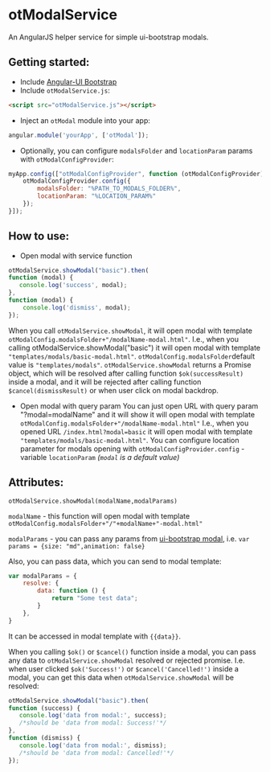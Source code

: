 # otModalService
An AngularJS helper service for simple ui-bootstrap modals.

## Getting started:
  - Include [Angular-UI Bootstrap](https://angular-ui.github.io/bootstrap/#/getting_started)
  - Include `otModalService.js`:
```html
<script src="otModalService.js"></script>
```
  - Inject an `otModal` module into your app:
```javascript
angular.module('yourApp', ['otModal']);
```
  - Optionally, you can configure `modalsFolder` and `locationParam` params with `otModalConfigProvider`:
```javascript
myApp.config(["otModalConfigProvider", function (otModalConfigProvider) {
	otModalConfigProvider.config({
		modalsFolder: "%PATH_TO_MODALS_FOLDER%",
		locationParam: "%LOCATION_PARAM%"
	});
}]);
```
## How to use:
 - Open modal with service function
```javascript
otModalService.showModal("basic").then(
function (modal) {
   console.log('success', modal);
},
function (modal) {
    console.log('dismiss', modal);
});
```
 When you call `otModalService.showModal`, it will open modal with template `otModalConfig.modalsFolder+"/modalName-modal.html"`. I.e., when you calling otModalService.showModal("basic") it will open modal with template `"templates/modals/basic-modal.html"`. `otModalConfig.modalsFolder`default value is `"templates/modals"`.
`otModalService.showModal` returns a Promise object, which will be resolved after calling function `$ok(successResult)` inside a modal, and it will be rejected after calling function `$cancel(dismissResult)` or when user click on modal backdrop.
 
 - Open modal with query param
You can just open URL with query param "?modal=modalName" and it will show  it will open modal with template `otModalConfig.modalsFolder+"/modalName-modal.html"`
I.e., when you opened URL `/index.html?modal=basic` it will open modal with template `"templates/modals/basic-modal.html"`. 
You can configure location parameter for modals opening with `otModalConfigProvider.config` - variable `locationParam` *(`modal` is a default value)*

## Attributes:
`otModalService.showModal(modalName,modalParams)`

`modalName` - this function will open modal with template `otModalConfig.modalsFolder+"/"+modalName+"-modal.html"` 

`modalParams` - you can pass any params from [ui-bootstrap modal](https://angular-ui.github.io/bootstrap/#/modal),  i.e.
`var params = {size: "md",animation: false}`

Also, you can pass data, which you can send to modal template:
```javascript
var modalParams = {
    resolve: {
        data: function () {
            return "Some test data";
        }
    },
}
```
It can be accessed in modal template with `{{data}}`.

When you calling `$ok()` or `$cancel()` function inside a modal, you can pass any data to `otModalService.showModal` resolved or rejected promise.
I.e. when user clicked `$ok('Success!')` or `$cancel('Cancelled!')` inside a modal, you can get this data when `otModalService.showModal` will be resolved:
```javascript
otModalService.showModal("basic").then(
function (success) {
   console.log('data from modal:', success);
   /*should be 'data from modal: Success!'*/
},
function (dismiss) {
   console.log('data from modal:', dismiss);
   /*should be 'data from modal: Cancelled!'*/
});
```



